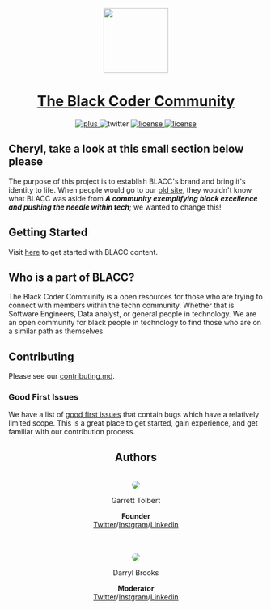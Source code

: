 <p align="center">
  <a href="https://discord.gg/9Bh3TZ2">
    <img src="https://avatars.githubusercontent.com/u/88869469?v=4" height="128">
    <h1 align="center">The Black Coder Community</h1>
  </a>
</p>

<p align="center">
   <a aria-label="Join on Discord" href="https://discord.gg/9Bh3TZ2">
    <img alt="plus" src="https://img.shields.io/static/v1?style=flat&label=Join the community&message=Here&color=brightgreen">
  </a>
  <a>
        <img alt="twitter" src="https://img.shields.io/static/v1?style=flat&label=Twitter&message=Here&color=blue">    
  </a>
  <a aria-label="instagram" href="https://instagram.com/blacc.xyz">
    <img alt="license" src="https://img.shields.io/static/v1?style=flat&label=Instgram&message=Here&color=red">
  </a>
  <a aria-label="License" href="https://github.com/blaccsmith/website/license.md">
    <img alt="license" src="https://img.shields.io/static/v1?style=flat&label=License&message=MIT">
  </a>
</p>

## Cheryl, take a look at this small section below please
The purpose of this project is to establish BLACC's brand and bring it's identity to life. When people would go to our [old site](https://blacc.vercel.app), they wouldn't know what BLACC was aside from **_A community exemplifying black excellence and pushing the needle within tech_**; we wanted to change this!


## Getting Started

Visit <a aria-label="getting started" href="https://github.com/blaccsmith/website/blob/main/.github/CONTRIBUTING.md">[here](https://github.com/blaccsmith/website/blob/main/.github/CONTRIBUTING.md)</a> to get started with BLACC content.

## Who is a part of BLACC?

The Black Coder Community is a open resources for those who are trying to connect with members within the techn community. Whether that is Software Engineers, Data analyst, or general people in technology. We are an open community for black people in technology to find those who are on a similar path as themselves.

## Contributing

Please see our [contributing.md](https://github.com/blaccsmith/website/blob/main/.github/CONTRIBUTING.md).

### Good First Issues

We have a list of [good first issues](https://github.com/blaccsmith/website/labels/good%20first%20issue) that contain bugs which have a relatively limited scope. This is a great place to get started, gain experience, and get familiar with our contribution process.

<div align="center">

## Authors

<br>

<img style="border-radius:50%" src='https://media-exp1.licdn.com/dms/image/C5603AQFo5zKxp_CAIA/profile-displayphoto-shrink_200_200/0/1564099101525?e=1634774400&v=beta&t=k0n7Qtm1RQP7sVuP6UnUwpT0CaY0JBY1IBGjvG_oEEM'> 
<br>

Garrett Tolbert

**Founder**
<br>
[Twitter](https://twitter.com/gt_codes)/[Instgram](https://instagram.com/g_arrett97)/[Linkedin](https://www.linkedin.com/in/garretttolbert)

<br>
<br>

<img style="border-radius:50%" src='https://media-exp1.licdn.com/dms/image/C4E03AQF_UlGa2CwNOw/profile-displayphoto-shrink_200_200/0/1577213382137?e=1634774400&v=beta&t=MxHHgnhJpsSSu9Uy9FQnjEbQF0JBIcg-fYAbCoSukk4'>
<br>

Darryl Brooks

**Moderator**
<br>
[Twitter](https://twitter.com/darryl_codes)/[Instgram](https://instagram.com/darryl.codes)/[Linkedin](https://www.linkedin.com/in/darryl-brooks-ii-a17a46140)

</div>
